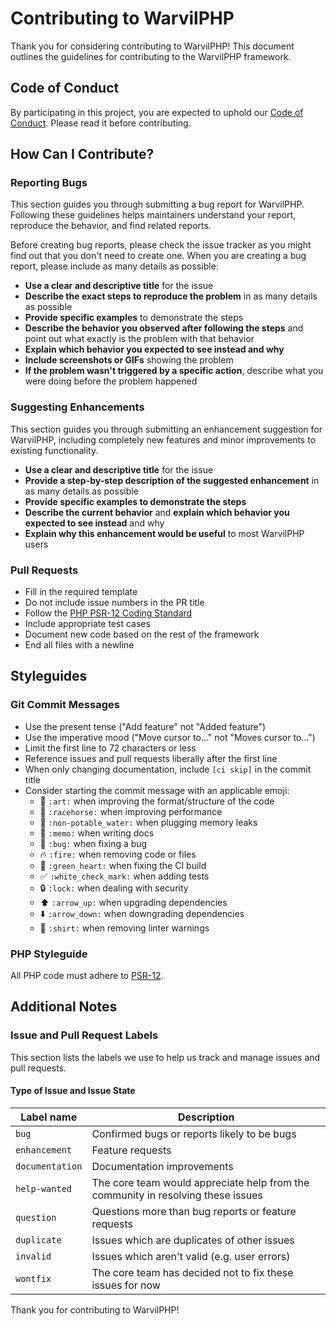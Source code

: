 # Contributing to WarvilPHP

Thank you for considering contributing to WarvilPHP! This document outlines the guidelines for contributing to the WarvilPHP framework.

## Code of Conduct

By participating in this project, you are expected to uphold our [Code of Conduct](CODE_OF_CONDUCT.md). Please read it before contributing.

## How Can I Contribute?

### Reporting Bugs

This section guides you through submitting a bug report for WarvilPHP. Following these guidelines helps maintainers understand your report, reproduce the behavior, and find related reports.

Before creating bug reports, please check the issue tracker as you might find out that you don't need to create one. When you are creating a bug report, please include as many details as possible:

* **Use a clear and descriptive title** for the issue
* **Describe the exact steps to reproduce the problem** in as many details as possible
* **Provide specific examples** to demonstrate the steps
* **Describe the behavior you observed after following the steps** and point out what exactly is the problem with that behavior
* **Explain which behavior you expected to see instead and why**
* **Include screenshots or GIFs** showing the problem
* **If the problem wasn't triggered by a specific action**, describe what you were doing before the problem happened

### Suggesting Enhancements

This section guides you through submitting an enhancement suggestion for WarvilPHP, including completely new features and minor improvements to existing functionality.

* **Use a clear and descriptive title** for the issue
* **Provide a step-by-step description of the suggested enhancement** in as many details as possible
* **Provide specific examples to demonstrate the steps**
* **Describe the current behavior** and **explain which behavior you expected to see instead** and why
* **Explain why this enhancement would be useful** to most WarvilPHP users

### Pull Requests

* Fill in the required template
* Do not include issue numbers in the PR title
* Follow the [PHP PSR-12 Coding Standard](https://www.php-fig.org/psr/psr-12/)
* Include appropriate test cases
* Document new code based on the rest of the framework
* End all files with a newline

## Styleguides

### Git Commit Messages

* Use the present tense ("Add feature" not "Added feature")
* Use the imperative mood ("Move cursor to..." not "Moves cursor to...")
* Limit the first line to 72 characters or less
* Reference issues and pull requests liberally after the first line
* When only changing documentation, include `[ci skip]` in the commit title
* Consider starting the commit message with an applicable emoji:
    * 🎨 `:art:` when improving the format/structure of the code
    * 🐎 `:racehorse:` when improving performance
    * 🚱 `:non-potable_water:` when plugging memory leaks
    * 📝 `:memo:` when writing docs
    * 🐛 `:bug:` when fixing a bug
    * 🔥 `:fire:` when removing code or files
    * 💚 `:green_heart:` when fixing the CI build
    * ✅ `:white_check_mark:` when adding tests
    * 🔒 `:lock:` when dealing with security
    * ⬆️ `:arrow_up:` when upgrading dependencies
    * ⬇️ `:arrow_down:` when downgrading dependencies
    * 👕 `:shirt:` when removing linter warnings

### PHP Styleguide

All PHP code must adhere to [PSR-12](https://www.php-fig.org/psr/psr-12/).

## Additional Notes

### Issue and Pull Request Labels

This section lists the labels we use to help us track and manage issues and pull requests.

#### Type of Issue and Issue State

| Label name | Description |
| --- | --- |
| `bug` | Confirmed bugs or reports likely to be bugs |
| `enhancement` | Feature requests |
| `documentation` | Documentation improvements |
| `help-wanted` | The core team would appreciate help from the community in resolving these issues |
| `question` | Questions more than bug reports or feature requests |
| `duplicate` | Issues which are duplicates of other issues |
| `invalid` | Issues which aren't valid (e.g. user errors) |
| `wontfix` | The core team has decided not to fix these issues for now |

Thank you for contributing to WarvilPHP!